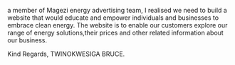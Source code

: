 
 a member of Magezi energy advertising team, I realised we need to build a website 
that would educate and empower individuals and businesses to embrace clean energy.
The website is to enable our customers explore our range of energy solutions,their prices and other related information about our business.
       
Kind Regards, 
TWINOKWESIGA BRUCE.
          
